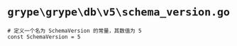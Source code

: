 # `grype\grype\db\v5\schema_version.go`

```
# 定义一个名为 SchemaVersion 的常量，其数值为 5
const SchemaVersion = 5
```